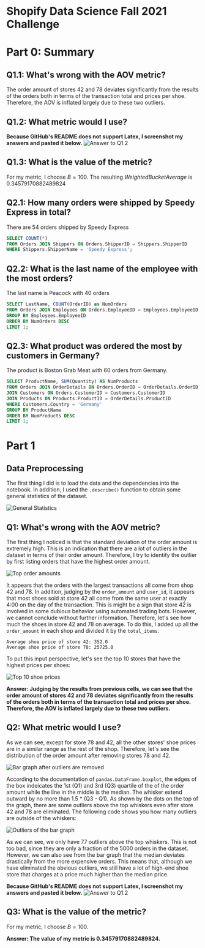 # Shopify Data Science Fall 2021 Challenge
# Part 0: Summary
## Q1.1: What's wrong with the AOV metric?

The order amount of stores 42 and 78 deviates significantly from the results of the orders both in terms of the transaction total and prices per shoe. Therefore, the AOV is inflated largely due to these two outliers.

## Q1.2: What metric would I use?
**Because GitHub's README does not support Latex, I screenshot my answers and pasted it below.**
![Answer to Q1.2](./img6.png)

## Q1.3: What is the value of the metric?

For my metric, I choose $B = 100$. The resulting $Weighted Bucket Average$ is 0.34579170882489824

## Q2.1: How many orders were shipped by Speedy Express in total?
There are 54 orders shipped by Speedy Express

```sql
SELECT COUNT(*)
FROM Orders JOIN Shippers ON Orders.ShipperID = Shippers.ShipperID 
WHERE Shippers.ShipperName = 'Speedy Express';
```

## Q2.2: What is the last name of the employee with the most orders?
The last name is Peacock with 40 orders

```sql
SELECT LastName, COUNT(OrderID) as NumOrders
FROM Orders JOIN Employees ON Orders.EmployeeID = Employees.EmployeeID
GROUP BY Employees.EmployeeID
ORDER BY NumOrders DESC
LIMIT 1;
```

## Q2.3: What product was ordered the most by customers in Germany?
The product is Boston Grab Meat with 60 orders from Germany.

```sql
SELECT ProductName, SUM(Quantity) AS NumProducts
FROM Orders JOIN OrderDetails ON Orders.OrderID = OrderDetails.OrderID
JOIN Customers ON Orders.CustomerID = Customers.CustomerID
JOIN Products ON Products.ProductID = OrderDetails.ProductID
WHERE Customers.Country = 'Germany'
GROUP BY ProductName
ORDER BY NumProducts DESC
LIMIT 1;
```

# Part 1
## Data Preprocessing
The first thing I did is to load the data and the dependencies into the notebook. In addition, I used the `.describe()` function to obtain some general statistics of the dataset. 

![General Statistics](./img1.png)

## Q1: What's wrong with the AOV metric?
The first thing I noticed is that the standard deviation of the order amount is extremely high. This is an indication that there are a lot of outliers in the dataset in terms of their order amount. Therefore, I try to identify the outlier by first listing orders that have the highest order amount.

![Top order amounts](./img2.png)

It appears that the orders with the largest transactions all come from shop 42 and 78. In addition, judging by the `order_amount` and `user_id`, it appears that most shoes sold at store 42 all come from the same user at exactly 4:00 on the day of the transaction. This is might be a sign that store 42 is involved in some dubious behavior using automated trading bots. However, we cannot conclude without further information. Therefore, let's see how much the shoes in store 42 and 78 on average. To do this, I added up all the `order_amount` in each shop and divided it by the `total_items`.

```
Average shoe price of store 42: 352.0
Average shoe price of store 78: 25725.0
```

To put this input perspective, let's see the top 10 stores that have the highest prices per shoes:

![Top 10 shoe prices](./img3.png)

**Answer: Judging by the results from previous cells, we can see that the order amount of stores 42 and 78 deviates significantly from the results of the orders both in terms of the transaction total and prices per shoe. Therefore, the AOV is inflated largely due to these two outliers.** 

## Q2: What metric would I use?
As we can see, except for store 78 and 42, all the other stores' shoe prices are in a similar range as the rest of the shop. Therefore, let's see the distribution of the order amount after removing stores 78 and 42. 

![Bar graph after outliers are removed](./img4.png)

According to the documentation of `pandas.DataFrame.boxplot`, the edges of the box indeicates the 1st (Q1) and 3rd (Q3) quartile of the of the order amount while the line in the middle is the median. The whisker extend outward by no more than 1.5 * (Q3 - Q1). As shown by the dots on the top of the graph, there are some outliers above the top whiskers even after store 42 and 78 are eliminated. The following code shows you how many outliers are outside of the whiskers:

![Outliers of the bar graph](./img5.png)

As we can see, we only have 77 outliers above the top whiskers. This is not too bad, since they are only a fraction of the 5000 orders in the dataset. However, we can also see from the bar graph that the median deviates drastically from the more expensive orders. This means that, although we have eliminated the obvious outliers, we still have a lot of high-end shoe store that charges at a price much higher than the median price.

**Because GitHub's README does not support Latex, I screenshot my answers and pasted it below.**
![Answer to Q1.2](./img6.png)

## Q3: What is the value of the metric?
For my metric, I choose $B = 100$.

**Answer: The value of my metric is 0.34579170882489824.**